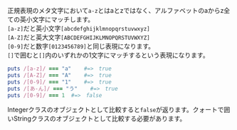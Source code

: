 正規表現のメタ文字において`a-z`とはaとzではなく、アルファベットのaからz全ての英小文字にマッチします。  
`[a-z]`だと英小文字`[abcdefghijklmnopqrstuvwxyz]`  
`[A-Z]`だと英大文字`[ABCDEFGHIJKLMNOPQRSTUVWXYZ]`  
`[0-9]`だと数字`[0123456789]`と同じ表現になります。  
`[]`で囲むと`[]`内のいずれかの1文字にマッチするという表現になります。
```ruby
puts /[a-z]/ === "a"	#=>　true
puts /[A-Z]/ === "A"	#=>　true
puts /[0-9]/ === "1"	#=>　true
puts /[あ-ん]/ === "う"	#=>　true
puts /[0-9]/ === 1	#=>　false
```
Integerクラスのオブジェクトとして比較すると`false`が返ります。クォートで囲いStringクラスのオブジェクトとして比較する必要があります。
